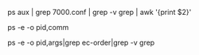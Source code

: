 

ps aux | grep 7000.conf | grep -v grep | awk '{print $2}'

ps -e -o pid,comm

ps -e -o pid,args|grep ec-order|grep -v grep